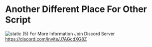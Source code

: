 # Another Different Place For Other Script
![static (5)](https://github.com/thanhdat4461/BaconScripter/assets/125394392/135afa4f-a2c0-4dd3-b084-d6fe29965a52)
For More Information Join Discord Server
https://discord.com/invite/J7AGcdXG8Z
